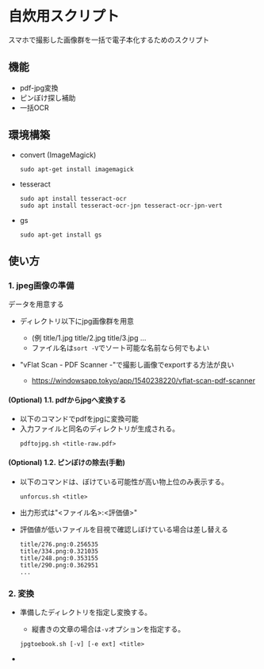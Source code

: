 # 自炊用スクリプト

スマホで撮影した画像群を一括で電子本化するためのスクリプト

## 機能

 - pdf-jpg変換
 - ピンぼけ探し補助
 - 一括OCR

## 環境構築

 - convert (ImageMagick)
   ```
   sudo apt-get install imagemagick
   ```
 
 - tesseract
   ```
   sudo apt install tesseract-ocr
   sudo apt install tesseract-ocr-jpn tesseract-ocr-jpn-vert
   ```

 - gs
   ```
   sudo apt-get install gs
   ```

## 使い方

### 1. jpeg画像の準備

データを用意する
 - ディレクトリ以下にjpg画像群を用意
   - (例 title/1.jpg title/2.jpg title/3.jpg ...
   - ファイル名は`sort -V`でソート可能な名前なら何でもよい

 - "vFlat Scan - PDF Scanner -"で撮影し画像でexportする方法が良い
   - https://windowsapp.tokyo/app/1540238220/vflat-scan-pdf-scanner

#### (Optional) 1.1. pdfからjpgへ変換する

 - 以下のコマンドでpdfをjpgに変換可能
 - 入力ファイルと同名のディレクトリが生成される。
   ```
   pdftojpg.sh <title-raw.pdf>
   ```

#### (Optional) 1.2. ピンぼけの除去(手動)

 - 以下のコマンドは、ぼけている可能性が高い物上位のみ表示する。
    ```
    unforcus.sh <title>
    ```

 - 出力形式は"<ファイル名>:<評価値>"
 - 評価値が低いファイルを目視で確認しぼけている場合は差し替える
    ```
    title/276.png:0.256535
    title/334.png:0.321035
    title/248.png:0.353155
    title/290.png:0.362951
    ...
    ```

### 2. 変換

 - 準備したディレクトリを指定し変換する。
    - 縦書きの文章の場合は`-v`オプションを指定する。
    ```
    jpgtoebook.sh [-v] [-e ext] <title>
    ```

 - <title>.pdfが生成される
